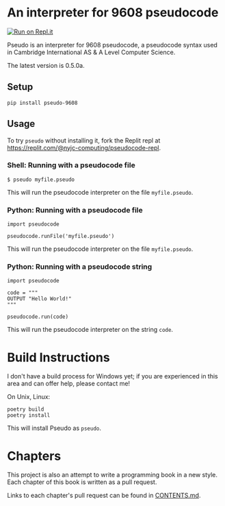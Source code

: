 # An interpreter for 9608 pseudocode
[![Run on Repl.it](https://replit.com/badge/github/nyjc-computing/pseudo-9608)](https://replit.com/@nyjc-computing/pseudo-9608)

Pseudo is an interpreter for 9608 pseudocode, a pseudocode syntax used in Cambridge International AS & A Level Computer Science.

The latest version is 0.5.0a.

## Setup

```
pip install pseudo-9608
```

## Usage

To try `pseudo` without installing it, fork the Replit repl at
https://replit.com/@nyjc-computing/pseudocode-repl.

### Shell: Running with a pseudocode file

```
$ pseudo myfile.pseudo
```

This will run the pseudocode interpreter on the file `myfile.pseudo`.

### Python: Running with a pseudocode file

```
import pseudocode

pseudocode.runFile('myfile.pseudo')
```

This will run the pseudocode interpreter on the file `myfile.pseudo`.

### Python: Running with a pseudocode string

```
import pseudocode

code = """
OUTPUT "Hello World!"
"""

pseudocode.run(code)
```

This will run the pseudocode interpreter on the string `code`.

# Build Instructions

I don't have a build process for Windows yet; if you are experienced in this area and can offer help, please contact me!

On Unix, Linux:
```
poetry build
poetry install
```

This will install Pseudo as `pseudo`.

# Chapters

This project is also an attempt to write a programming book in a new style. Each chapter of this book is written as a pull request.

Links to each chapter's pull request can be found in [CONTENTS.md](/CONTENTS.md).